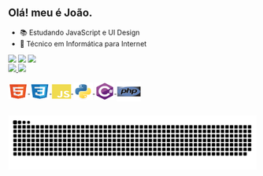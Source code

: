 ## Olá! meu é João.

<!-- - 💻 Desenvolvedor Front-End -->
- 📚 Estudando JavaScript e UI Design
- 📜 Técnico em Informática para Internet

<div>
    <a href="https://instagram.com/joaob.dev" target="_blank"><img src="https://img.shields.io/badge/-Instagram-%23E4405F?style=for-the-badge&logo=instagram&logoColor=white"></a>
  <a href = "mailto:joaob.dev@gmail.com"><img src="https://img.shields.io/badge/-Gmail-%23333?style=for-the-badge&logo=gmail&logoColor=white" target="_blank"></a>
  <a href="https://www.linkedin.com/in/jbjunior03/" target="_blank"><img src="https://img.shields.io/badge/-LinkedIn-%230077B5?style=for-the-badge&logo=linkedin&logoColor=white" target="_blank"></a>
 </div>

<div>
  <a href="https://github.com/joaobatistajr">
  <img height="180em" src="https://github-readme-stats.vercel.app/api?username=joaobatistajr&show_icons=true&theme=dark&include_all_commits=true&count_private=true"/>
  <img height="180em" src="https://github-readme-stats.vercel.app/api/top-langs/?username=joaobatistajr&layout=compact&langs_count=7&theme=dark"/>
<!--   <img height="277em" src="https://activity-graph.herokuapp.com/graph?username=joaobatistajr&theme=react-dark"/> -->
    
</div>
  
  <div style="display: inline_block"><br>
  <img align="center" alt="JoaoB-HTML" height="30" width="40" src="https://raw.githubusercontent.com/devicons/devicon/master/icons/html5/html5-original.svg">
  <img align="center" alt="JoaoB-CSS" height="30" width="40" src="https://raw.githubusercontent.com/devicons/devicon/master/icons/css3/css3-original.svg">
  <img align="center" alt="JoaoB-Js" height="30" width="40" src="https://raw.githubusercontent.com/devicons/devicon/master/icons/javascript/javascript-plain.svg">
  <img align="center" alt="JoaoB-Python" height="35" width="40" src="https://raw.githubusercontent.com/devicons/devicon/master/icons/python/python-original.svg">
  <img align="center" alt="JoaoB-Csharp" height="35" width="40" src="https://raw.githubusercontent.com/devicons/devicon/master/icons/csharp/csharp-original.svg">
  <img align="center" alt="JoaoB-PHP" height="40" width="50" src="https://raw.githubusercontent.com/devicons/devicon/master/icons/php/php-original.svg">
    
</div>
  
  ##
  
  <div> 
   <img aling="center" src="https://github.com/joaobatistajr/joaobatistajr/blob/output/github-contribution-grid-snake.svg">
   </div>
 
